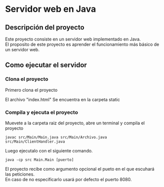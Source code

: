 # Servidor web en Java

## Descripción del proyecto

Este proyecto consiste en un servidor web implementado en Java.  
El proposito de este proyecto es aprender el funcionamiento más básico
de un servidor web.  

## Como ejecutar el servidor


### Clona el proyecto
Primero clona el proyecto

El archivo "index.html" Se encuentra en la carpeta static

### Compila y ejecuta el proyecto

Muevete a la carpeta raiz del proyecto, abre un terminal y compila el proyecto  

``javac src/Main/Main.java src/Main/Archivo.java src/Main/ClientHandler.java``

Luego ejecutalo con el siguiente comando.  

``java -cp src Main.Main [puerto]``

El proyecto  recibe como argumento opcional el pueto en el que escuhará las peticiones.  
En caso de no especificarlo usará por defecto el puerto 8080.